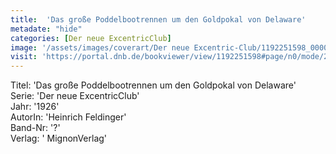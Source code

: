 ```yaml
---
title:  'Das große Poddelbootrennen um den Goldpokal von Delaware'
metadate: "hide"
categories: [Der neue ExcentricClub]
image: '/assets/images/coverart/Der neue Excentric-Club/1192251598_00000010.jpg'
visit: 'https://portal.dnb.de/bookviewer/view/1192251598#page/n0/mode/2up'
---
```

Titel: 'Das große Poddelbootrennen um den Goldpokal von Delaware' <br>
Serie: 'Der neue ExcentricClub' <br>
Jahr: '1926' <br>
AutorIn: 'Heinrich Feldinger' <br>
Band-Nr: '?' <br>
Verlag: ' MignonVerlag'